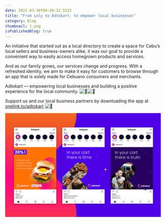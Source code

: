 ```yaml
---
date: 2021-03-30T04:49:22.532Z
title: "From Loly to Adtokart: to empower local businesses"
category: Blog
thumbnail: 1.png
isPublishedBlog: true
---
```

<!--StartFragment-->

An initiative that started out as a local directory to create a space for Cebu’s local sellers and business-owners alike, it was our goal to provide a convenient way to easily access homegrown products and services.

And as our family grows, our services change and progress. With a refreshed identity, we aim to make it easy for customers to browse through an app that is solely made for Cebuano consumers and merchants.

Adtokart — empowering local businesses and building a positive experience for the local community. ![🛒](https://static.xx.fbcdn.net/images/emoji.php/v9/t1c/1/16/1f6d2.png)![🧡](https://static.xx.fbcdn.net/images/emoji.php/v9/tfd/1/16/1f9e1.png)

Support us and our local business partners by downloading the app at [onelink.to/adtokart](https://l.facebook.com/l.php?u=http%3A%2F%2Fonelink.to%2Fadtokart%3Ffbclid%3DIwAR0WZ40F1Vg-HY_YMAeropCjUaPoVgEP4GN3ZANFc7p_qWBbsW0TU0Dmgi8&h=AT1J8ATD-gQmXbBvGGGrlnZsZhXIrPRwrgqlrgsVP5KARd9jhLm9OD8XlvoplW14GtLySJSLGMKUQKsk2ER6XQaTWoJtGqYCEsmu-CQtUWvDoNsQw1Qr9zuqKs9HvWsxnkri&__tn__=-UK-R&c[0]=AT0qALjk4lacpZm8KDS5yTaIwKS2oku--rD8QjlMrl1zv0LgbZgQ0HWUo1YFLlX_8B1Ns87G2yx-chQzuTj5T8eST8jRsninM2yj6b3dn2WE1l_gJuZDZO0wMSlxpXk42255aVA5Hz6sRG-azedvxNaDyHdXohr_kfOVFZX8lAiB2Q) ![💙](https://static.xx.fbcdn.net/images/emoji.php/v9/t6c/1/16/1f499.png)

<!--EndFragment-->

![Adtokart-Tribox Design](5.png)